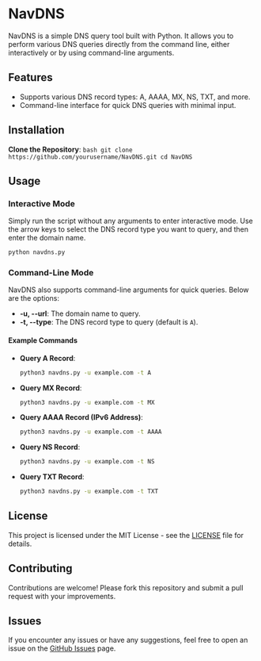 # NavDNS

NavDNS is a simple DNS query tool built with Python.
 It allows you to perform various DNS queries directly from the command line, either interactively or by using command-line arguments.

## Features

- Supports various DNS record types: A, AAAA, MX, NS, TXT, and more.
- Command-line interface for quick DNS queries with minimal input.

## Installation

 **Clone the Repository**:
    ```bash
    git clone https://github.com/yourusername/NavDNS.git
    cd NavDNS
    ```



## Usage

### Interactive Mode

Simply run the script without any arguments to enter interactive mode. Use the arrow keys to select the DNS record type you want to query, and then enter the domain name.

```bash
python navdns.py
```

### Command-Line Mode

NavDNS also supports command-line arguments for quick queries. Below are the options:

- **-u, --url**: The domain name to query.
- **-t, --type**: The DNS record type to query (default is `A`).

#### Example Commands

- **Query A Record**:
    ```bash
    python3 navdns.py -u example.com -t A
    ```

- **Query MX Record**:
    ```bash
    python3 navdns.py -u example.com -t MX
    ```

- **Query AAAA Record (IPv6 Address)**:
    ```bash
    python3 navdns.py -u example.com -t AAAA
    ```

- **Query NS Record**:
    ```bash
    python3 navdns.py -u example.com -t NS
    ```

- **Query TXT Record**:
    ```bash
    python3 navdns.py -u example.com -t TXT
    ```



## License

This project is licensed under the MIT License - see the [LICENSE](LICENSE) file for details.

## Contributing

Contributions are welcome! Please fork this repository and submit a pull request with your improvements.

## Issues

If you encounter any issues or have any suggestions, feel free to open an issue on the [GitHub Issues](https://github.com/mirzaaghazadeh/NavDNS/issues) page.